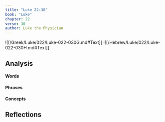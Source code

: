 ```yaml
---
title: "Luke 22:30"
book: "Luke"
chapter: 22
verse: 30
author: Luke the Physician
---
```

![[/Greek/Luke/022/Luke-022-030G.md#Text]]
![[/Hebrew/Luke/022/Luke-022-030H.md#Text]]

## Analysis

#### Words

#### Phrases

#### Concepts

## Reflections
